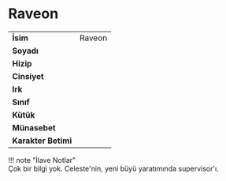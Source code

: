 # Raveon   
|  |  |  
|---|---|  
| **İsim** | Raveon |  
| **Soyadı** |  |  
| **Hizip** |  |  
| **Cinsiyet** |  |  
| **Irk** |  |  
| **Sınıf** |  |  
| **Kütük** |  |  
| **Münasebet** |  |  
| **Karakter Betimi** |  |  
  
  
!!! note "İlave Notlar"  
	Çok bir bilgi yok. Celeste'nin, yeni büyü yaratımında supervisor'ı.  
